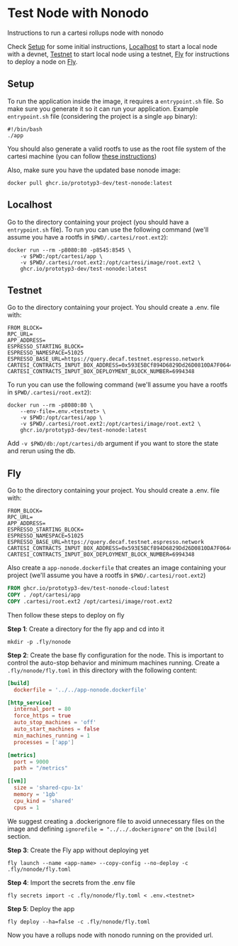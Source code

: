 # Test Node with Nonodo

Instructions to run a cartesi rollups node with nonodo

Check [Setup](#setup) for some initial instructions, [Localhost](#localhost) to start a local node with a devnet, [Testnet](#testnet) to start local node using a testnet, [Fly](#fly) for instructions to deploy a node on [Fly](https://fly.io/docs).

## Setup

To run the application inside the image, it requires a `entrypoint.sh` file. So make sure you generate it so it can run your application. Example `entrypoint.sh` file (considering the project is a single `app` binary):

```shell
#!/bin/bash
./app
```

You should also generate a valid rootfs to use as the root file system of the cartesi machine (you can follow [these instructions](/node/node.md#prepare-the-snapshot))

Also, make sure you have the updated base nonode image:

```shell
docker pull ghcr.io/prototyp3-dev/test-nonode:latest
```

## Localhost

Go to the directory containing your project (you should have a `entrypoint.sh` file). To run you can use the following command (we'll assume you have a rootfs in  `$PWD/.cartesi/root.ext2`):

```shell
docker run --rm -p8080:80 -p8545:8545 \
    -v $PWD:/opt/cartesi/app \
    -v $PWD/.cartesi/root.ext2:/opt/cartesi/image/root.ext2 \
    ghcr.io/prototyp3-dev/test-nonode:latest
```

## Testnet

Go to the directory containing your project. You should create a .env.<testnet> file with:

```shell
FROM_BLOCK=
RPC_URL=
APP_ADDRESS=
ESPRESSO_STARTING_BLOCK=
ESPRESSO_NAMESPACE=51025
ESPRESSO_BASE_URL=https://query.decaf.testnet.espresso.network
CARTESI_CONTRACTS_INPUT_BOX_ADDRESS=0x593E5BCf894D6829Dd26D0810DA7F064406aebB6
CARTESI_CONTRACTS_INPUT_BOX_DEPLOYMENT_BLOCK_NUMBER=6994348
```

To run you can use the following command (we'll assume you have a rootfs in `$PWD/.cartesi/root.ext2`):

```shell
docker run --rm -p8080:80 \
    --env-file=.env.<testnet> \
    -v $PWD:/opt/cartesi/app \
    -v $PWD/.cartesi/root.ext2:/opt/cartesi/image/root.ext2 \
    ghcr.io/prototyp3-dev/test-nonode:latest
```

Add `-v $PWD/db:/opt/cartesi/db` argument if you want to store the state and rerun using the db.

## Fly

Go to the directory containing your project. You should create a .env.<testnet> file with:

```shell
FROM_BLOCK=
RPC_URL=
APP_ADDRESS=
ESPRESSO_STARTING_BLOCK=
ESPRESSO_NAMESPACE=51025
ESPRESSO_BASE_URL=https://query.decaf.testnet.espresso.network
CARTESI_CONTRACTS_INPUT_BOX_ADDRESS=0x593E5BCf894D6829Dd26D0810DA7F064406aebB6
CARTESI_CONTRACTS_INPUT_BOX_DEPLOYMENT_BLOCK_NUMBER=6994348
```

Also create a `app-nonode.dockerfile` that creates an image containing your project (we'll assume you have a rootfs in `$PWD/.cartesi/root.ext2`)

```Dockerfile
FROM ghcr.io/prototyp3-dev/test-nonode-cloud:latest
COPY . /opt/cartesi/app
COPY .cartesi/root.ext2 /opt/cartesi/image/root.ext2
```

Then follow these steps to deploy on fly

**Step 1**: Create a directory for the fly app and cd into it

```shell
mkdir -p .fly/nonode
```

**Step 2**: Create the base fly configuration for the node. This is important to control the auto-stop behavior and minimum machines running. Create a `.fly/nonode/fly.toml` in this directory with the following content:

```toml
[build]
  dockerfile = '../../app-nonode.dockerfile'

[http_service]
  internal_port = 80
  force_https = true
  auto_stop_machines = 'off'
  auto_start_machines = false
  min_machines_running = 1
  processes = ['app']

[metrics]
  port = 9000
  path = "/metrics"

[[vm]]
  size = 'shared-cpu-1x'
  memory = '1gb'
  cpu_kind = 'shared'
  cpus = 1
```

We suggest creating a .dockerignore file to avoid unnecessary files on the image and defining `ignorefile = "../../.dockerignore"` on the `[build]` section.

**Step 3**: Create the Fly app without deploying yet

```shell
fly launch --name <app-name> --copy-config --no-deploy -c .fly/nonode/fly.toml
```

**Step 4**: Import the secrets from the .env file

```shell
fly secrets import -c .fly/nonode/fly.toml < .env.<testnet>
```

**Step 5**: Deploy the app

```shell
fly deploy --ha=false -c .fly/nonode/fly.toml
```

Now you have a rollups node with nonodo running on the provided url.
